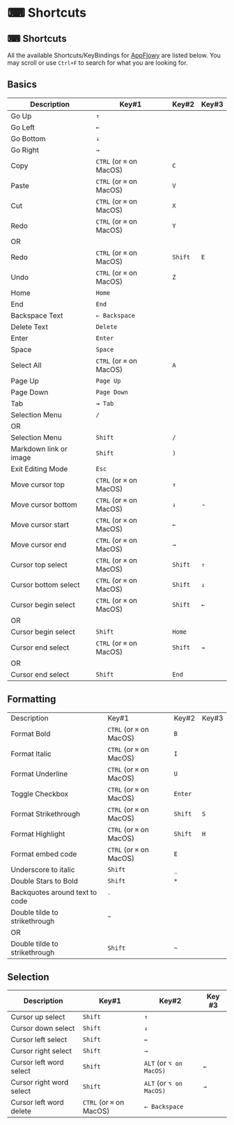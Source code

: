 # ⌨ Shortcuts

## ⌨ Shortcuts

All the available Shortcuts/KeyBindings for [AppFlowy](https://github.com/AppFlowy-IO/AppFlowy) are listed below. You may scroll or use `Ctrl+F` to search for what you are looking for.

## Basics

| Description            | Key#1                     | Key#2   | Key#3 |
| ---------------------- | ------------------------- | ------- | ----- |
| Go Up                  | `↑`                       |         |       |
| Go Left                | `←`                       |         |       |
| Go Bottom              | `↓`                       |         |       |
| Go Right               | `→`                       |         |       |
| Copy                   | `CTRL` (or  `⌘` on MacOS) | `C`     |       |
| Paste                  | `CTRL` (or `⌘` on MacOS)  | `V`     |       |
| Cut                    | `CTRL` (or `⌘` on MacOS)  | `X`     |       |
| Redo                   | `CTRL` (or `⌘` on MacOS)  | `Y`     |       |
| OR                     |                           |         |       |
| Redo                   | `CTRL` (or `⌘` on MacOS)  | `Shift` | `E`   |
| Undo                   | `CTRL` (or `⌘` on MacOS)  | `Z`     |       |
| Home                   | `Home`                    |         |       |
| End                    | `End`                     |         |       |
| Backspace Text         | `← Backspace`             |         |       |
| Delete Text            | `Delete`                  |         |       |
| Enter                  | `Enter`                   |         |       |
| Space                  | `Space`                   |         |       |
| Select All             | `CTRL` (or `⌘` on MacOS)  | `A`     |       |
| Page Up                | `Page Up`                 |         |       |
| Page Down              | `Page Down`               |         |       |
| Tab                    | `⇥ Tab`                   |         |       |
| Selection Menu         | `/`                       |         |       |
| OR                     |                           |         |       |
| Selection Menu         | `Shift`                   | `/`     |       |
| Markdown link or image | `Shift`                   | `)`     |       |
| Exit Editing Mode      | `Esc`                     |         |       |
| Move cursor top        | `CTRL` (or `⌘` on MacOS)  | `↑`     |       |
| Move cursor bottom     | `CTRL` (or `⌘` on MacOS)  | `↓`     | -     |
| Move cursor start      | `CTRL` (or `⌘` on MacOS)  | `←`     |       |
| Move cursor end        | `CTRL` (or `⌘` on MacOS)  | `→`     |       |
| Cursor top select      | `CTRL` (or `⌘` on MacOS)  | `Shift` | `↑`   |
| Cursor bottom select   | `CTRL` (or `⌘` on MacOS)  | `Shift` | `↓`   |
| Cursor begin select    | `CTRL` (or `⌘` on MacOS)  | `Shift` | `←`   |
| OR                     |                           |         |       |
| Cursor begin select    | `Shift`                   | `Home`  |       |
| Cursor end select      | `CTRL` (or `⌘` on MacOS)  | `Shift` | `→`   |
| OR                     |                           |         |       |
| Cursor end select      | `Shift`                   | `End`   |       |

## Formatting

|                                |                          |         |       |
| ------------------------------ | ------------------------ | ------- | ----- |
| Description                    | Key#1                    | Key#2   | Key#3 |
| Format Bold                    | `CTRL` (or `⌘` on MacOS) | `B`     |       |
| Format Italic                  | `CTRL` (or `⌘` on MacOS) | `I`     |       |
| Format Underline               | `CTRL` (or `⌘` on MacOS) | `U`     |       |
| Toggle Checkbox                | `CTRL` (or `⌘` on MacOS) | `Enter` |       |
| Format Strikethrough           | `CTRL` (or `⌘` on MacOS) | `Shift` | `S`   |
| Format Highlight               | `CTRL` (or `⌘` on MacOS) | `Shift` | `H`   |
| Format embed code              | `CTRL` (or `⌘` on MacOS) | `E`     |       |
| Underscore to italic           | `Shift`                  | `_`     |       |
| Double Stars to Bold           | `Shift`                  | `*`     |       |
| Backquotes around text to code | `` ` ``                  |         |       |
| Double tilde to strikethrough  | `~`                      |         |       |
| OR                             |                          |         |       |
| Double tilde to strikethrough  | `Shift`                  | `~`     |       |

## Selection

| Description              | Key#1                    | Key#2                     | Key #3 |
| ------------------------ | ------------------------ | ------------------------- | ------ |
| Cursor up select         | `Shift`                  | `↑`                       |        |
| Cursor down select       | `Shift`                  | `↓`                       |        |
| Cursor left select       | `Shift`                  | `←`                       |        |
| Cursor right select      | `Shift`                  | `→`                       |        |
| Cursor left word select  | `Shift`                  | `ALT`  (or  `⌥ on MacOS)` | `←`    |
| Cursor right word select | `Shift`                  | `ALT`  (or  `⌥ on MacOS)` | `→`    |
| Cursor left word delete  | `CTRL` (or `⌘` on MacOS) | `← Backspace`             |        |

